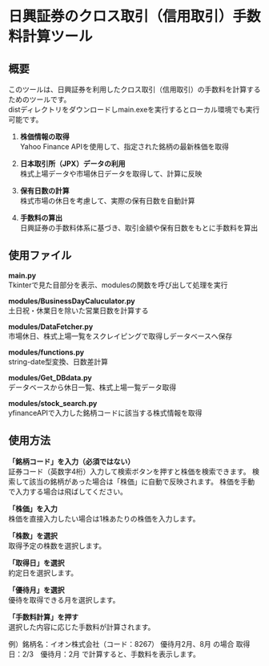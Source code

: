 # 日興証券のクロス取引（信用取引）手数料計算ツール

## 概要
このツールは、日興証券を利用したクロス取引（信用取引）の手数料を計算するためのツールです。  
distディレクトリをダウンロードしmain.exeを実行するとローカル環境でも実行可能です。

1. **株価情報の取得**  
   Yahoo Finance APIを使用して、指定された銘柄の最新株価を取得

2. **日本取引所（JPX）データの利用**  
   株式上場データや市場休日データを取得して、計算に反映

3. **保有日数の計算**  
   株式市場の休日を考慮して、実際の保有日数を自動計算

4. **手数料の算出**  
   日興証券の手数料体系に基づき、取引金額や保有日数をもとに手数料を算出

## 使用ファイル
**main.py**  
   Tkinterで見た目部分を表示、modulesの関数を呼び出して処理を実行

**modules/BusinessDayCaluculator.py**  
   土日祝・休業日を除いた営業日数を計算する

**modules/DataFetcher.py**  
   市場休日、株式上場一覧をスクレイピングで取得しデータベースへ保存

**modules/functions.py**  
   string-date型変換、日数差計算

**modules/Get_DBdata.py**  
   データベースから休日一覧、株式上場一覧データ取得

**modules/stock_search.py**  
   yfinanceAPIで入力した銘柄コードに該当する株式情報を取得

## 使用方法
**「銘柄コード」を入力（必須ではない）**  
証券コード（英数字4桁）入力して検索ボタンを押すと株価を検索できます。
検索して該当の銘柄があった場合は「株価」に自動で反映されます。
株価を手動で入力する場合は飛ばしてください。

**「株価」を入力**  
株価を直接入力したい場合は1株あたりの株価を入力します。

**「株数」を選択**  
取得予定の株数を選択します。

**「取得日」を選択**  
約定日を選択します。

**「優待月」を選択**  
優待を取得できる月を選択します。  

**「手数料計算」を押す**  
選択した内容に応じた手数料が計算されます。  

例）銘柄名：イオン株式会社（コード：8267） 優待月2月、8月 の場合
取得日：2/3　優待月：2月  で計算すると、手数料を表示します。

